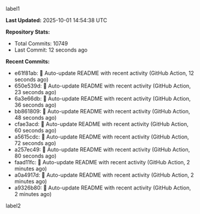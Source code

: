 
label1 
<!-- ACTIVITY_START -->
**Last Updated:** 2025-10-01 14:54:38 UTC

**Repository Stats:**
- Total Commits: 10749
- Last Commit: 12 seconds ago

**Recent Commits:**
- e61f81ab: 🤖 Auto-update README with recent activity (GitHub Action, 12 seconds ago)
- 650e539d: 🤖 Auto-update README with recent activity (GitHub Action, 23 seconds ago)
- 6a3e66db: 🤖 Auto-update README with recent activity (GitHub Action, 36 seconds ago)
- bb861809: 🤖 Auto-update README with recent activity (GitHub Action, 48 seconds ago)
- cfae3acd: 🤖 Auto-update README with recent activity (GitHub Action, 60 seconds ago)
- a5615cdc: 🤖 Auto-update README with recent activity (GitHub Action, 72 seconds ago)
- a257ec49: 🤖 Auto-update README with recent activity (GitHub Action, 80 seconds ago)
- faad11fc: 🤖 Auto-update README with recent activity (GitHub Action, 2 minutes ago)
- a0a4917d: 🤖 Auto-update README with recent activity (GitHub Action, 2 minutes ago)
- a9326b80: 🤖 Auto-update README with recent activity (GitHub Action, 2 minutes ago)
<!-- ACTIVITY_END -->

label2
